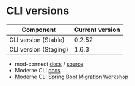 # CLI versions

| Component                             | Current version |
| ------------------------------------- | --------------- |
| CLI version (Stable)                  | 0.2.52          |
| CLI version (Staging)                 | 1.6.3           |

* mod-connect [docs](https://moderneinc.github.io/mod-connect/) / [source](https://github.com/moderneinc/mod-connect)
* Moderne CLI [docs](https://moderneinc.github.io/moderne-cli/)
* [Moderne CLI Spring Boot Migration Workshop](https://moderneinc.github.io/springboot-migration-workshop/docs/moderne-cli/)
